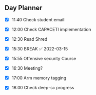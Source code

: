 ## Day Planner
- [x] 11:40 Check student email
- [x] 12:00 Check CAPACETI implementation
- [x] 12:30 Read Shred
- [x] 15:30 BREAK ✅ 2022-03-15
- [x] 15:55 Offensive security Course
- [x] 16:30 Meeting?
- [x] 17:00 Arm memory tagging
- [x] 18:00 Check deep-sc progress



